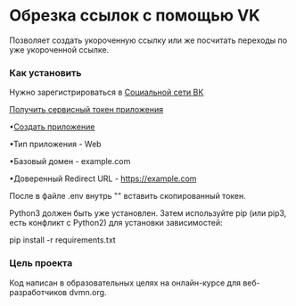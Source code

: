 # Обрезка ссылок с помощью VK

Позволяет создать укороченную ссылку или же посчитать переходы по уже укороченной ссылке. 

### Как установить
Нужно зарегистрироваться в [Социальной сети ВК](https://vk.com/feed)

[Получить сервисный токен приложения](https://id.vk.com/about/business/go/docs/ru/vkid/latest/vk-id/connection/tokens/service-token)

•[Создать приложение](https://id.vk.com/about/business/go/docs/ru/vkid/latest/vk-id/connection/create-application)

•Тип приложения - Web

•Базовый домен - example.com

•Доверенный Redirect URL - https://example.com

После в файле .env внутрь "" вставить скопированный токен.

Python3 должен быть уже установлен. Затем используйте pip (или pip3, есть конфликт с Python2) для установки зависимостей:

pip install -r requirements.txt

### Цель проекта

Код написан в образовательных целях на онлайн-курсе для веб-разработчиков dvmn.org.


